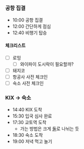 ### 공항 집결
- 10:00 공항 집결
- 12:00 간단하게 점심
- 12:40 비행기 탑승
#### 체크리스트
- [ ] 로밍
	- [ ] 와이파이 도시락이 필요할까?
- [ ] 돼지코
- [ ] 항공사 사전 체크인
- [ ] 숙소 사전 체크인
### KIX -> 숙소
- 14:40 KIX 도착
- 15:30 입국 심사 완료
- 17:30 교토역 도착
	- 가는 방법은 크게 [둘](https://blog.naver.com/lalala070719/223580838016)로 나뉘는 듯
- 18:30 숙소 도착
- 19:00 저녁 먹고 놀기